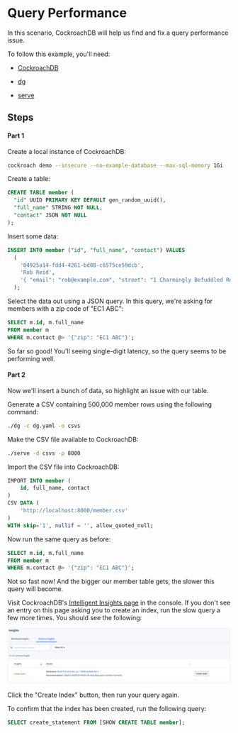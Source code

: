 # Query Performance

In this scenario, CockroachDB will help us find and fix a query performance issue.

To follow this example, you'll need:

* [CockroachDB](https://www.cockroachlabs.com/docs/stable/install-cockroachdb)

* [dg](https://github.com/codingconcepts/dg/releases/latest)

* [serve](https://github.com/codingconcepts/serve/releases/latest)

## Steps

#### Part 1

Create a local instance of CockroachDB:

``` sh
cockroach demo --insecure --no-example-database --max-sql-memory 1Gi
```

Create a table:

``` sql
CREATE TABLE member (
  "id" UUID PRIMARY KEY DEFAULT gen_random_uuid(),
  "full_name" STRING NOT NULL,
  "contact" JSON NOT NULL
);
```

Insert some data:

``` sql
INSERT INTO member ("id", "full_name", "contact") VALUES
  (
    '04925a14-fdd4-4261-bd08-c6575ce59dcb',
    'Rob Reid',
    '{ "email": "rob@example.com", "street": "1 Charmingly Befuddled Road, Englandshire", "city": "London", "zip": "EC1 ABC" }'
  );
```

Select the data out using a JSON query. In this query, we're asking for members with a zip code of "EC1 ABC":

``` sql
SELECT m.id, m.full_name
FROM member m
WHERE m.contact @> '{"zip": "EC1 ABC"}';
```

So far so good! You'll seeing single-digit latency, so the query seems to be performing well.

#### Part 2

Now we'll insert a bunch of data, so highlight an issue with our table.

Generate a CSV containing 500,000 member rows using the following command:

``` sh
./dg -c dg.yaml -o csvs
```

Make the CSV file available to CockroachDB:

``` sh
./serve -d csvs -p 8000
```

Import the CSV file into CockroachDB:

``` sql
IMPORT INTO member (
	id, full_name, contact
)
CSV DATA (
    'http://localhost:8000/member.csv'
)
WITH skip='1', nullif = '', allow_quoted_null;
```

Now run the same query as before:

``` sql
SELECT m.id, m.full_name
FROM member m
WHERE m.contact @> '{"zip": "EC1 ABC"}';
``` 

Not so fast now! And the bigger our member table gets, the slower this query will become.

Visit CockroachDB's [Intelligent Insights page](http://127.0.0.1:8080/#/insights?tab=Schema+Insights&ascending=false&columnTitle=insights) in the console. If you don't see an entry on this page asking you to create an index, run the slow query a few more times. You should see the following:

![insights](/images/query-performance/insights.png)

Click the "Create Index" button, then run your query again.

To confirm that the index has been created, run the following query:

``` sql
SELECT create_statement FROM [SHOW CREATE TABLE member];
```